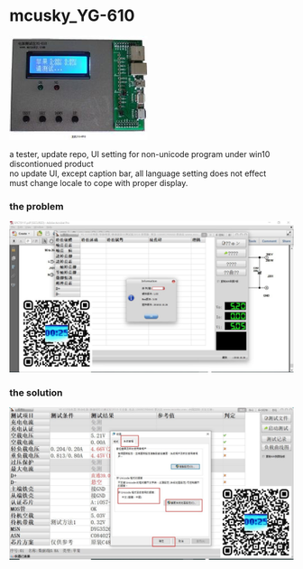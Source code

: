 # mcusky_YG-610

![YG-610.JPG](YG-610.JPG)  


a tester, update repo, UI setting for non-unicode program under win10   
discontionued product   
no update UI, except caption bar, all language setting does not effect  
must change locale to cope with proper display.   

### the problem  
![UI_no_good_qrcode.JPG](UI_no_good_qrcode.JPG)  

### the solution  
![CHANGE_UI_locale.JPG](CHANGE_UI_locale.JPG)  

